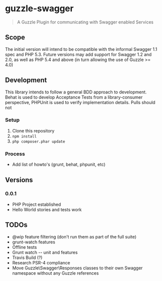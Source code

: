 # guzzle-swagger
> A Guzzle Plugin for communicating with Swagger enabled Services

## Scope
The initial version will intend to be compatible with the informal Swagger 1.1 spec and PHP 5.3.  Future versions may add support for Swagger 1.2 and 2.0, as well as PHP 5.4 and above (in turn allowing the use of Guzzle >= 4.0)

## Development
This library intends to follow a general BDD approach to development.  Behat is used to develop Acceptance Tests from a library-consumer perspective, PHPUnit is used to verify implementation details.  Pulls should not

### Setup

  1. Clone this repository
  2. `npm install`
  3. `php composer.phar update`

### Process

 * Add list of howto's (grunt, behat, phpunit, etc)

## Versions

### 0.0.1
 - PHP Project established
 - Hello World stories and tests work

## TODOs
 - @wip feature filtering (don't run them as part of the full suite)
 - grunt-watch features
 - Offline tests
 - Grunt watch -- unit and features
 - Travis Build (?)
 - Research PSR-4 compliance
 - Move Guzzle\Swagger\Responses classes to their own Swagger namespace without any Guzzle references

